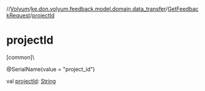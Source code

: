 //[Volyum](../../../index.md)/[ke.don.volyum.feedback.model.domain.data_transfer](../index.md)/[GetFeedbackRequest](index.md)/[projectId](project-id.md)

# projectId

[common]\

@SerialName(value = &quot;project_id&quot;)

val [projectId](project-id.md): [String](https://kotlinlang.org/api/core/kotlin-stdlib/kotlin/-string/index.html)